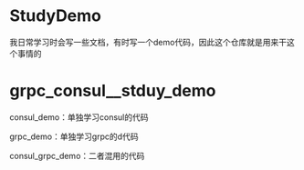 # StudyDemo
我日常学习时会写一些文档，有时写一个demo代码，因此这个仓库就是用来干这个事情的



# grpc_consul__stduy_demo

consul_demo：单独学习consul的代码

grpc_demo：单独学习grpc的d代码

consul_grpc_demo：二者混用的代码
